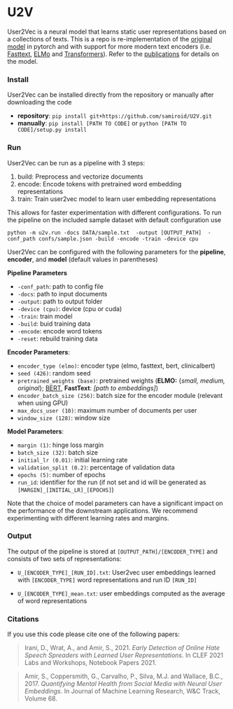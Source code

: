 # U2V 

User2Vec is a neural model that learns static user representations based on a collections of texts. This is a repo is re-implementation of the [original model]() in pytorch and with support for more modern text encoders (i.e. [Fasttext](https://fasttext.cc/docs/en/english-vectors.html), [ELMo](https://allenai.org/allennlp/software/elmo) and [Transformers](https://huggingface.co/docs/transformers/index)). Refer to the [publications](#citations) for details on the model.

### Install

User2Vec can be installed directly from the repository or manually after downloading the code  
- **repository**: `pip install git+https://github.com/samiroid/U2V.git`
- **manually**: `pip install [PATH TO CODE]` or `python [PATH TO CODE]/setup.py install` 

### Run

User2Vec can be run as a pipeline with 3 steps:
1. build: Preprocess and vectorize documents
2. encode: Encode tokens with pretrained word embedding representations
3. train: Train user2vec model to learn user embedding representations

This allows for faster experimentation with different configurations. To run the pipeline on the included sample dataset with default configuration use

`python -m u2v.run -docs DATA/sample.txt  -output [OUTPUT_PATH]  -conf_path confs/sample.json -build -encode -train -device cpu`

User2Vec can be configured with the following parameters for the **pipeline**, **encoder**, and **model** (default values in parentheses)

**Pipeline Parameters**

- `-conf_path`: path to config file
- `-docs`: path to input documents
- `-output`: path to output folder
- `-device (cpu)`: device (cpu or cuda)
- `-train`: train model
- `-build`: buid training data
- `-encode`: encode word tokens
- `-reset`: rebuild training data

**Encoder Parameters**:

- `encoder_type (elmo)`: encoder type (elmo, fasttext, bert, clinicalbert)
- `seed (426)`: random seed 
- `pretrained_weights (base)`: pretrained weights (**ELMO:** {*small, medium, original*}; [BERT](https://huggingface.co/models), **FastText**: *[path to embeddings]*)
- `encoder_batch_size (256)`: batch size for the encoder module (relevant when using GPU)
- `max_docs_user (10)`: maximum number of documents per user
- `window_size (128)`: window size 

**Model Parameters**:

- `margin (1)`: hinge loss margin
- `batch_size (32)`: batch size
- `initial_lr (0.01)`: initial learning rate
- `validation_split (0.2)`: percentage of validation data
- `epochs (5)`: number of epochs 
- `run_id`: identifier for the run (if not set and id will be generated as `[MARGIN]_[INITIAL_LR]_[EPOCHS]`)

Note that the choice of model parameters can have a significant impact on the performance of the downstream applications. We recommend experimenting with different learning rates and margins.

### Output

The output of the pipeline is stored at `[OUTPUT_PATH]/[ENCODER_TYPE]` and consists of two sets of representations:

- `U_[ENCODER_TYPE]_[RUN_ID].txt`: User2vec user embeddings learned with `[ENCODER_TYPE]` word representations and run ID `[RUN_ID]` 

- `U_[ENCODER_TYPE]_mean.txt`: user embeddings computed as the average of word representations 

### Citations
If you use this code please cite one of the following papers:
> Irani, D., Wrat, A., and Amir, S., 2021. *Early Detection of Online Hate Speech Spreaders with Learned User Representations*. In CLEF 2021 Labs and Workshops, Notebook Papers 2021.

> Amir, S., Coppersmith, G., Carvalho, P., Silva, M.J. and Wallace, B.C., 2017. *Quantifying Mental Health from Social Media with Neural User Embeddings*. In Journal of Machine Learning Research, W&C Track, Volume 68. 